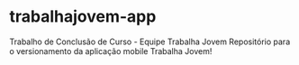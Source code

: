 # trabalhajovem-app
Trabalho de Conclusão de Curso - Equipe Trabalha Jovem
Repositório para o versionamento da aplicação mobile Trabalha Jovem!
